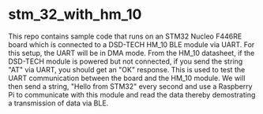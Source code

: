 # stm_32_with_hm_10

This repo contains sample code that runs on an STM32 Nucleo F446RE board which is connected to a DSD-TECH HM_10 BLE module via UART. For this setup, the UART will be in DMA mode. From the HM_10 datasheet, if the DSD-TECH module is powered but not connected, if you send the string "AT" via UART, you should get an "OK" response. This is used to test the UART communication between the board and the HM_10 module.
We will then send a string, "Hello from STM32" every second and use a Raspberry Pi to communicate with this module and read the data thereby demostrating a transmission of data via BLE.
